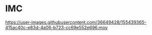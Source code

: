 # IMC


https://user-images.githubusercontent.com/36649428/155439365-415ac40c-e83d-4a06-b723-cc69e552e696.mov

